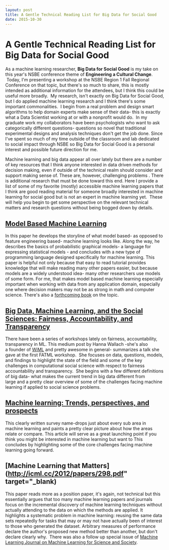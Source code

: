 ```yaml
---
layout: post
title: A Gentle Technical Reading List for Big Data for Social Good
date: 2015-10-30 
---
```

# A Gentle Technical Reading List for Big Data for Social Good

As a machine learning researcher, __Big Data for Social Good__ is my take on this year's NSBE conference theme of __Engineering a Cultural Change__.  Today, I'm presenting a workshop at the NSBE Region 1 Fall Regional Conference on that topic, but there's so much to share, this is mostly intended as additional information for the attendees, but I think this could be useful more broadly.  My research, isn't exactly on Big Data for Social Good, but I do applied machine learning research and I think there's some important commonalities.  I begin from a real problem and design smart algorithms to help domain experts make sense of their data- this is exactly what a Data Scientist working at or with a nonprofit would do.  In my graduate work my collaborators have been psychologists who want to ask categorically different questions- questions so novel that traditional experimental designs and analysis techniques don't get the job done. Since I've spent so much of my time outside of the classroom and lab dedicated to social impact through NSBE so Big Data for Social Good is a personal interest and possible future direction for me.

Machine learning and big data appear all over lately but there are a number of key resources that I think anyone interested in data driven methods for decision making, even if outside of the technical realm should consider and support making sense of. These are, however, challenging problems . There is additional research that must be done toward this end. Here I provide a list of some of my favorite (mostly) accessible machine learning papers that I think are good reading material for someone broadly interested in machine learning for social good but is not an expert in machine learning yet.  These will help you begin to get some perspective on the relevant technical matters and research questions without being bogged down by details.

## [Model Based Machine Learning](http://research.microsoft.com/en-us/um/people/cmbishop/downloads/Bishop-MBML-2012.pdf)
In this paper he develops the storyline of what model based- as opposed to feature engineering based- machine learning looks like. Along the way, he describes the basics of probabilistic graphical models- a language for expressing statistical models - and concludes with a new type of programming language designed specifically for machine learning. This paper is helpful not only because that easy to read tutorial provides knowledge that will make reading many other papers easier, but because models are a widely understood idea- many other researchers use models of some form. For me, that makes model based machine learning especially important when working with data from any application domain, especially one where decision makers may not be as strong in math and computer science. There's also a [forthcoming book](http://www.mbmlbook.com/) on the topic.

##  [Big Data, Machine Learning, and the Social Sciences: Fairness, Accountability, and Transparency](https://medium.com/@hannawallach/big-data-machine-learning-and-the-social-sciences-927a8e20460d#.svhzu617z)

There have been a series of workshops lately on fairness, accountability, transparency in ML. This medium post by Hanna Wallach -she's also a founder of [WiML](http://wimlworkshop.org/) and pretty awesome in general- summarizes a talk she gave at the first FATML workshop.  She focuses on data, questions, models, and findings to highlight the state of the field and some of the key challenges in computational social science with respect to fairness accountability and transparency.  She begins with a few different definitions of big data- what makes the current trend in big data different from large and a pretty clear overview of some of the challenges facing machine learning if applied to social science problems.

## [Machine learning: Trends, perspectives, and prospects](http://www.cs.cmu.edu/~tom/pubs/Science-ML-2015.pdf)

This clearly written survey name-drops just about every sub area in machine learning and paints a pretty clear picture about how the areas relate or compare. This article will serve as a great launching point if you think you might be interested in machine learning but want to This concludes by highlighting some of the core challenges facing machine learning going forward.

## [Machine Learning that Matters](http://icml.cc/2012/papers/298.pdf" target="_blank)

This paper reads more as a position paper, it's again, not technical but this essentially argues that too many machine learning papers and journals focus on the incremental discovery of machine learning techniques without actually attending to the data on which the methods are applied. It highlights a systematic problem in machine learning: reusing the same data sets repeatedly for tasks that may or may not have actually been of interest to those who generated the dataset. Arbitrary measures of performance declare the author's proposed new method better than another, but don't declare clearly why.  There was also a follow up special issue of [Machine Learning Journal on Machine Learning for Science and Society](http://link.springer.com/article/10.1007%2Fs10994-013-5425-9).
